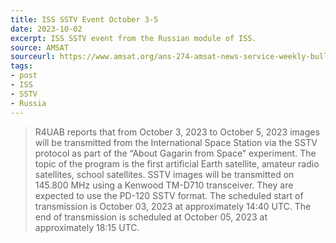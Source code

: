 ```yaml
---
title: ISS SSTV Event October 3-5
date: 2023-10-02
excerpt: ISS SSTV event from the Russian module of ISS.
source: AMSAT
sourceurl: https://www.amsat.org/ans-274-amsat-news-service-weekly-bulletins/
tags:
- post
- ISS
- SSTV
- Russia
---
```

> R4UAB reports that from October 3, 2023 to October 5, 2023 images will be transmitted from the International Space Station via the SSTV protocol as part of the “About Gagarin from Space” experiment. The topic of the program is the first artificial Earth satellite, amateur radio satellites, school satellites. SSTV images will be transmitted on 145.800 MHz using a Kenwood TM-D710 transceiver. They are expected to use the PD-120 SSTV format. The scheduled start of transmission is October 03, 2023 at approximately 14:40 UTC. The end of transmission is scheduled at October 05, 2023 at approximately 18:15 UTC. 